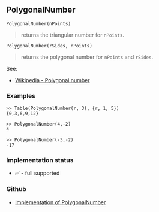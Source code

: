 ## PolygonalNumber

```
PolygonalNumber(nPoints)
```

> returns the triangular number for `nPoints`.

```
PolygonalNumber(rSides, nPoints)
```

> returns the polygonal number for `nPoints` and `rSides`.
 
See:
* [Wikipedia - Polygonal number](https://en.wikipedia.org/wiki/Polygonal_number)

### Examples

```
>> Table(PolygonalNumber(r, 3), {r, 1, 5}) 
{0,3,6,9,12}

>> PolygonalNumber(4,-2) 
4

>> PolygonalNumber(-3,-2)
-17
```







### Implementation status

* &#x2705; - full supported

### Github

* [Implementation of PolygonalNumber](https://github.com/axkr/symja_android_library/blob/master/symja_android_library/matheclipse-core/src/main/java/org/matheclipse/core/builtin/Combinatoric.java#L2069) 
